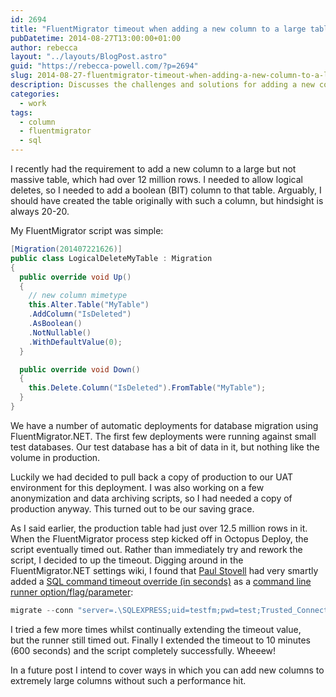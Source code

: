 ```yaml
---
id: 2694
title: "FluentMigrator timeout when adding a new column to a large table"
pubDatetime: 2014-08-27T13:00:00+01:00
author: rebecca
layout: "../layouts/BlogPost.astro"
guid: "https://rebecca-powell.com/?p=2694"
slug: 2014-08-27-fluentmigrator-timeout-when-adding-a-new-column-to-a-large-table
description: Discusses the challenges and solutions for adding a new column to a large table using FluentMigrator, including handling timeouts and adjusting SQL command timeout settings.
categories:
  - work
tags:
  - column
  - fluentmigrator
  - sql
---
```


I recently had the requirement to add a new column to a large but not massive table, which had over 12 million rows. I needed to allow logical deletes, so I needed to add a boolean (BIT) column to that table. Arguably, I should have created the table originally with such a column, but hindsight is always 20-20.

My FluentMigrator script was simple:

```csharp
[Migration(201407221626)]
public class LogicalDeleteMyTable : Migration
{
  public override void Up()
  {
    // new column mimetype
    this.Alter.Table("MyTable")
    .AddColumn("IsDeleted")
    .AsBoolean()
    .NotNullable()
    .WithDefaultValue(0);
  }

  public override void Down()
  {
    this.Delete.Column("IsDeleted").FromTable("MyTable");
  }
}
```

We have a number of automatic deployments for database migration using FluentMigrator.NET. The first few deployments were running against small test databases. Our test database has a bit of data in it, but nothing like the volume in production.

Luckily we had decided to pull back a copy of production to our UAT environment for this deployment. I was also working on a few anonymization and data archiving scripts, so I had needed a copy of production anyway. This turned out to be our saving grace.

As I said earlier, the production table had just over 12.5 million rows in it. When the FluentMigrator process step kicked off in Octopus Deploy, the script eventually timed out. Rather than immediately try and rework the script, I decided to up the timeout. Digging around in the FluentMigrator.NET settings wiki, I found that <a href="https://twitter.com/paulstovell">Paul Stovell</a> had very smartly added a <a href="https://github.com/schambers/fluentmigrator/wiki/Command-Line-Runner-Options#--timeoutvalue-optional">SQL command timeout override (in seconds)</a> as a <a href="https://github.com/schambers/fluentmigrator/wiki/Command-Line-Runner-Options">command line runner option/flag/parameter</a>:

```powershell
migrate --conn "server=.\SQLEXPRESS;uid=testfm;pwd=test;Trusted_Connection=yes;database=FluentMigrator" --provider sqlserver2008 --assembly "..\Migrations\bin\Debug\Migrations.dll" --task migrate --timeout 300
```

I tried a few more times whilst continually extending the timeout value, but&nbsp;the runner still timed out. Finally I extended the timeout to 10 minutes (600 seconds) and the script completely successfully. Wheeew!

In a future post I intend to cover ways in which you can add new columns to extremely large columns without such a performance hit.
